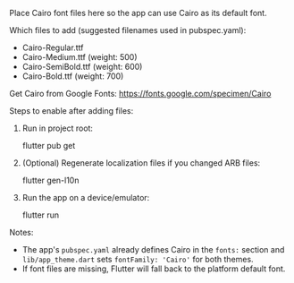 Place Cairo font files here so the app can use Cairo as its default font.

Which files to add (suggested filenames used in pubspec.yaml):
- Cairo-Regular.ttf
- Cairo-Medium.ttf (weight: 500)
- Cairo-SemiBold.ttf (weight: 600)
- Cairo-Bold.ttf (weight: 700)

Get Cairo from Google Fonts:
https://fonts.google.com/specimen/Cairo

Steps to enable after adding files:
1. Run in project root:

   flutter pub get

2. (Optional) Regenerate localization files if you changed ARB files:

   flutter gen-l10n

3. Run the app on a device/emulator:

   flutter run

Notes:
- The app's `pubspec.yaml` already defines Cairo in the `fonts:` section and `lib/app_theme.dart` sets `fontFamily: 'Cairo'` for both themes.
- If font files are missing, Flutter will fall back to the platform default font.
